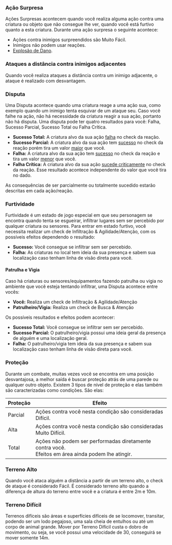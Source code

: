### Ação Surpresa
Ações Surpresas acontecem quando você realiza alguma ação contra uma criatura ou objeto que não consegue lhe ver, quando você está furtivo quanto a esta criatura. Durante uma ação surpresa o seguinte acontece:

- Ações contra inimigos surpreendidos são Muito Fácil.    
- Inimigos não podem usar reações.    
- [Explosão de Dano]().

### Ataques a distância contra inimigos adjacentes
Quando você realiza ataques a distância contra um inimigo adjacente, o ataque é realizado com desvantagem.

### Disputa
Uma Disputa acontece quando uma criatura reage a uma ação sua, como exemplo quando um inimigo tenta esquivar de um ataque seu. Caso você falhe na ação, não há necessidade da criatura reagir a sua ação, portanto não há disputa. Uma disputa pode ter quatro resultados para você: Falha, Sucesso Parcial, Sucesso Total ou Falha Crítica.

- **Sucesso Total:** A criatura alvo da sua ação <ins>falha</ins> no check da reação. 
- **Sucesso Parcial:** A criatura alvo da sua ação tem <ins>sucesso</ins> no check da reação porém tira um valor <ins>maior</ins> que você.  
- **Falha:** A criatura alvo da sua ação tem <ins>sucesso</ins> no check da reação e tira um valor <ins>menor</ins> que você.  
- **Falha Crítica:** A criatura alvo da sua ação <ins>sucede criticamente</ins> no check da reação. Esse resultado acontece independente do valor que você tira no dado.
  
As consequências de ser parcialmente ou totalmente sucedido estarão descritas em cada ação/reação.

### Furtividade
Furtividade é um estado de jogo especial em que seu personagem se encontra quando tenta se esgueirar, infiltrar lugares sem ser percebido por qualquer criatura ou sensores.
Para entrar em estado furtivo, você necessita realizar um check de Infiltração & Agilidade/Atenção, com os possíveis efeitos dependendo o resultado:

- **Sucesso:** Você consegue se infiltrar sem ser percebido.
- **Falha:** As criaturas no local tem ideia da sua presença e sabem sua localização caso tenham linha de visão direta para você.

#### Patrulha e Vigia
Caso há criaturas ou sensores/equipamentos fazendo patrulha ou vigia no ambiente que você esteja tentando infiltrar, uma Disputa acontece entre vocês:

- **Você:** Realiza um check de Infiltração & Agilidade/Atenção
- **Patrulheiro/Vigia:** Realiza um check de Busca & Atenção

Os possíveis resultados e efeitos podem acontecer:

- **Sucesso Total:** Você consegue se infiltrar sem ser percebido.
- **Sucesso Parcial:** O patrulheiro/vigia possui uma ideia geral da presença de alguém e uma localização geral.
- **Falha:** O patrulheiro/vigia tem ideia da sua presença e sabem sua localização caso tenham linha de visão direta para você.

### Proteção

Durante um combate, muitas vezes você se encontra em uma posição desvantajosa, a melhor saída é buscar proteção atrás de uma parede ou qualquer outro objeto. Existem 3 tipos de nível de proteção e elas também são caracterizadas como condições. São elas:

| Proteção | Efeito                                                                                                |
| -------- | ----------------------------------------------------------------------------------------------------- |
| Parcial  | Ações contra você nesta condição são consideradas Difícil.                                            |
| Alta     | Ações contra você nesta condição são consideradas Muito Difícil.                                      |
| Total    | Ações não podem ser performadas diretamente contra você. <br>Efeitos em área ainda podem lhe atingir. |
  
### Terreno Alto

Quando você ataca alguém a distância a partir de um terreno alto, o check de ataque é considerado Fácil. É considerado terreno alto quando a diferença de altura do terreno entre você e a criatura é entre 2m e 10m.

### Terreno Difícil
Terrenos difíceis são áreas e superfícies difíceis de se locomover, transitar, podendo ser um lodo pegajoso, uma sala cheia de entulhos ou até um corpo de animal grande. Mover por Terreno Difícil custa o dobro de movimento, ou seja, se você possui uma velocidade de 30, conseguirá se mover somente 14m.



